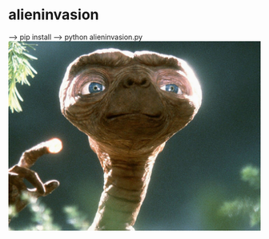 # alieninvasion

--> pip install
--> python alieninvasion.py
![image](https://github.com/mysticalfluffyman/alieninvasion/blob/d9d3455c50aff246f3495711745b1afac861e19f/images/1814.jpg?raw=true)
